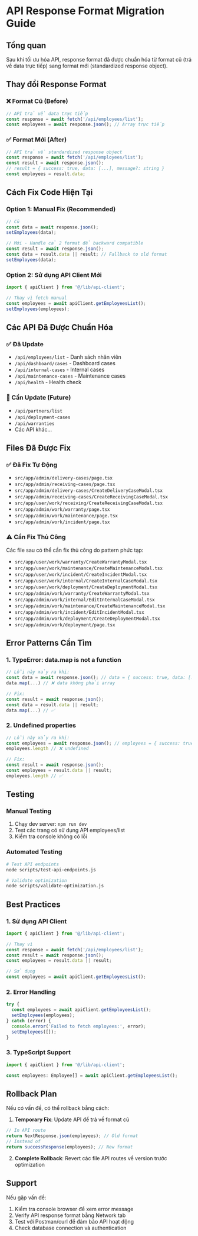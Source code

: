 # API Response Format Migration Guide

## Tổng quan
Sau khi tối ưu hóa API, response format đã được chuẩn hóa từ format cũ (trả về data trực tiếp) sang format mới (standardized response object).

## Thay đổi Response Format

### ❌ Format Cũ (Before)
```javascript
// API trả về data trực tiếp
const response = await fetch('/api/employees/list');
const employees = await response.json(); // Array trực tiếp
```

### ✅ Format Mới (After)
```javascript
// API trả về standardized response object
const response = await fetch('/api/employees/list');
const result = await response.json();
// result = { success: true, data: [...], message?: string }
const employees = result.data;
```

## Cách Fix Code Hiện Tại

### Option 1: Manual Fix (Recommended)
```javascript
// Cũ
const data = await response.json();
setEmployees(data);

// Mới - Handle cả 2 format để backward compatible
const result = await response.json();
const data = result.data || result; // Fallback to old format
setEmployees(data);
```

### Option 2: Sử dụng API Client Mới
```javascript
import { apiClient } from '@/lib/api-client';

// Thay vì fetch manual
const employees = await apiClient.getEmployeesList();
setEmployees(employees);
```

## Các API Đã Được Chuẩn Hóa

### ✅ Đã Update
- `/api/employees/list` - Danh sách nhân viên
- `/api/dashboard/cases` - Dashboard cases
- `/api/internal-cases` - Internal cases
- `/api/maintenance-cases` - Maintenance cases
- `/api/health` - Health check

### 🔄 Cần Update (Future)
- `/api/partners/list`
- `/api/deployment-cases`
- `/api/warranties`
- Các API khác...

## Files Đã Được Fix

### ✅ Đã Fix Tự Động
- `src/app/admin/delivery-cases/page.tsx`
- `src/app/admin/receiving-cases/page.tsx`
- `src/app/admin/delivery-cases/CreateDeliveryCaseModal.tsx`
- `src/app/admin/receiving-cases/CreateReceivingCaseModal.tsx`
- `src/app/user/work/receiving/CreateReceivingCaseModal.tsx`
- `src/app/admin/work/warranty/page.tsx`
- `src/app/admin/work/maintenance/page.tsx`
- `src/app/admin/work/incident/page.tsx`

### ⚠️ Cần Fix Thủ Công
Các file sau có thể cần fix thủ công do pattern phức tạp:
- `src/app/user/work/warranty/CreateWarrantyModal.tsx`
- `src/app/user/work/maintenance/CreateMaintenanceModal.tsx`
- `src/app/user/work/incident/CreateIncidentModal.tsx`
- `src/app/user/work/internal/CreateInternalCaseModal.tsx`
- `src/app/user/work/deployment/CreateDeploymentModal.tsx`
- `src/app/admin/work/warranty/CreateWarrantyModal.tsx`
- `src/app/admin/work/internal/EditInternalCaseModal.tsx`
- `src/app/admin/work/maintenance/CreateMaintenanceModal.tsx`
- `src/app/admin/work/incident/EditIncidentModal.tsx`
- `src/app/admin/work/deployment/CreateDeploymentModal.tsx`
- `src/app/admin/work/deployment/page.tsx`

## Error Patterns Cần Tìm

### 1. TypeError: data.map is not a function
```javascript
// Lỗi này xảy ra khi:
const data = await response.json(); // data = { success: true, data: [...] }
data.map(...) // ❌ data không phải array

// Fix:
const result = await response.json();
const data = result.data || result;
data.map(...) // ✅
```

### 2. Undefined properties
```javascript
// Lỗi này xảy ra khi:
const employees = await response.json(); // employees = { success: true, data: [...] }
employees.length // ❌ undefined

// Fix:
const result = await response.json();
const employees = result.data || result;
employees.length // ✅
```

## Testing

### Manual Testing
1. Chạy dev server: `npm run dev`
2. Test các trang có sử dụng API employees/list
3. Kiểm tra console không có lỗi

### Automated Testing
```bash
# Test API endpoints
node scripts/test-api-endpoints.js

# Validate optimization
node scripts/validate-optimization.js
```

## Best Practices

### 1. Sử dụng API Client
```javascript
import { apiClient } from '@/lib/api-client';

// Thay vì
const response = await fetch('/api/employees/list');
const result = await response.json();
const employees = result.data || result;

// Sử dụng
const employees = await apiClient.getEmployeesList();
```

### 2. Error Handling
```javascript
try {
  const employees = await apiClient.getEmployeesList();
  setEmployees(employees);
} catch (error) {
  console.error('Failed to fetch employees:', error);
  setEmployees([]);
}
```

### 3. TypeScript Support
```typescript
import { apiClient } from '@/lib/api-client';

const employees: Employee[] = await apiClient.getEmployeesList();
```

## Rollback Plan

Nếu có vấn đề, có thể rollback bằng cách:

1. **Temporary Fix**: Update API để trả về format cũ
```typescript
// In API route
return NextResponse.json(employees); // Old format
// Instead of
return successResponse(employees); // New format
```

2. **Complete Rollback**: Revert các file API routes về version trước optimization

## Support

Nếu gặp vấn đề:
1. Kiểm tra console browser để xem error message
2. Verify API response format bằng Network tab
3. Test với Postman/curl để đảm bảo API hoạt động
4. Check database connection và authentication
